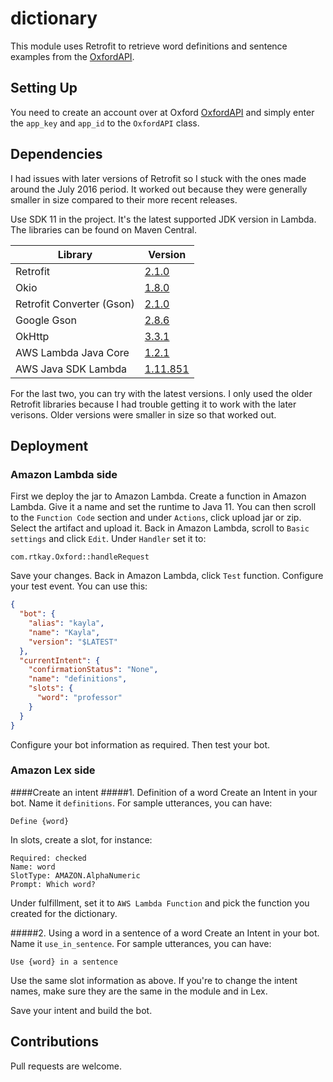 # dictionary

This module uses Retrofit to retrieve word definitions and sentence examples from the [OxfordAPI](https://developer.oxforddictionaries.com/). 

## Setting Up

You need to create an account over at Oxford [OxfordAPI](https://developer.oxforddictionaries.com/) and simply enter the `app_key` and `app_id` to the `OxfordAPI` class. 

## Dependencies

I had issues with later versions of Retrofit so I stuck with the ones made around the July 2016 period. It worked out because they were generally smaller in size compared to their more recent releases.

Use SDK 11 in the project. It's the latest supported JDK version in Lambda. 
The libraries can be found on Maven Central.

Library  | Version
------------- | -------------
Retrofit  | [2.1.0](https://mvnrepository.com/artifact/com.squareup.retrofit2/retrofit/2.1.0)
Okio  | [1.8.0](https://mvnrepository.com/artifact/com.squareup.okio/okio/1.8.0)
Retrofit Converter (Gson)  | [2.1.0](https://mvnrepository.com/artifact/com.squareup.retrofit2/converter-gson/2.1.0)
Google Gson  | [2.8.6](https://search.maven.org/artifact/com.google.code.gson/gson/2.8.6/jar)
OkHttp  | [3.3.1](https://mvnrepository.com/artifact/com.squareup.okhttp3/okhttp/3.3.1)
AWS Lambda Java Core  | [1.2.1](https://mvnrepository.com/artifact/com.amazonaws/aws-lambda-java-core/1.2.1)
AWS Java SDK Lambda | [1.11.851](https://mvnrepository.com/artifact/com.amazonaws/aws-java-sdk-lambda/1.11.851)

For the last two, you can try with the latest versions. I only used the older Retrofit libraries because I had trouble getting it to work with the later verisons. Older versions were smaller in size so that worked out. 

## Deployment
### Amazon Lambda side
First we deploy the jar to Amazon Lambda. Create a function in Amazon Lambda. Give it a name and set the runtime to Java 11.
You can then scroll to the `Function Code` section and under `Actions`, click upload jar or zip. Select the artifact and upload it. Back in Amazon Lambda, scroll to `Basic settings` and click `Edit`. Under `Handler` set it to:
 ```
 com.rtkay.Oxford::handleRequest
``` 
Save your changes. Back in Amazon Lambda, click `Test` function. Configure your test event. You can use this:
```json
{
  "bot": {
    "alias": "kayla",
    "name": "Kayla",
    "version": "$LATEST"
  },
  "currentIntent": {
    "confirmationStatus": "None",
    "name": "definitions",
    "slots": {
      "word": "professor"
    }
  }
}
```
Configure your bot information as required. Then test your bot.

### Amazon Lex side

####Create an intent
#####1. Definition of a word
Create an Intent in your bot. Name it `definitions`. For sample utterances, you can have:
```
Define {word}
```
In slots, create a slot, for instance:
```
Required: checked
Name: word
SlotType: AMAZON.AlphaNumeric
Prompt: Which word? 
```

Under fulfillment, set it to `AWS Lambda Function` and pick the function you created for the dictionary.

#####2. Using a word in a sentence of a word
Create an Intent in your bot. Name it `use_in_sentence`. For sample utterances, you can have:
```
Use {word} in a sentence
```
Use the same slot information as above. If you're to change the intent names, make sure they are the same in the module and in Lex.

Save your intent and build the bot.

## Contributions
Pull requests are welcome. 
